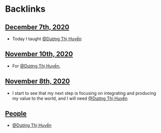 
# Backlinks
## [December 7th, 2020](<December 7th, 2020.md>)
- Today I taught [@Dương Thị Huyền](<@Dương Thị Huyền.md>)

## [November 10th, 2020](<November 10th, 2020.md>)
- For [@Dương Thị Huyền](<@Dương Thị Huyền.md>),

## [November 8th, 2020](<November 8th, 2020.md>)
- I start to see that my next step is focusing on integrating and producing my value to the world, and I will need [@Dương Thị Huyền](<@Dương Thị Huyền.md>)

## [People](<People.md>)
- [@Dương Thị Huyền](<@Dương Thị Huyền.md>)


